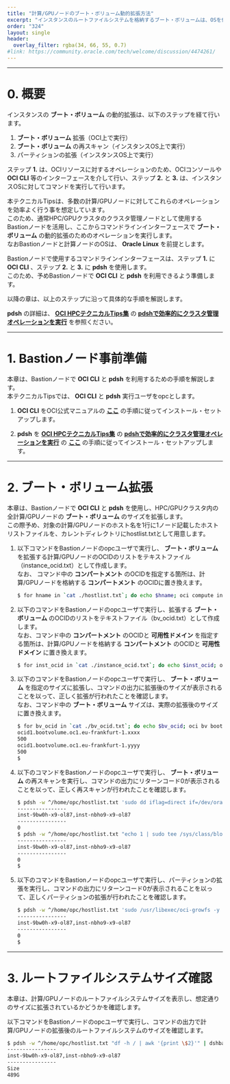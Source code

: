```yaml
---
title: "計算/GPUノードのブート・ボリューム動的拡張方法"
excerpt: "インスタンスのルートファイルシステムを格納するブート・ボリュームは、OSを停止することなく動的にその容量を拡張することが可能です。ただこの動的拡張は、OCIコンソールやインスタンスOSで複数のオペレーションを実施する必要があり、ノード数が多くなるクラスタ環境の計算/GPUノードでは、これらのオペレーションを効率的に実施することが求められます。本テクニカルTipsは、HPC/GPUクラスタの多数の計算/GPUノードに対し、ブート・ボリュームの動的拡張を効率的に実施する方法を解説します。"
order: "324"
layout: single
header:
  overlay_filter: rgba(34, 66, 55, 0.7)
#link: https://community.oracle.com/tech/welcome/discussion/4474261/
---
```


***
# 0. 概要

インスタンスの **ブート・ボリューム** の動的拡張は、以下のステップを経て行います。

1. **ブート・ボリューム** 拡張（OCI上で実行）
2. **ブート・ボリューム** の再スキャン（インスタンスOS上で実行）
3. パーティションの拡張（インスタンスOS上で実行）

ステップ **1.** は、OCIリソースに対するオペレーションのため、OCIコンソールや **OCI CLI** 等のインターフェースを介して行い、ステップ **2.** と **3.** は、インスタンスOSに対してコマンドを実行して行います。

本テクニカルTipsは、多数の計算/GPUノードに対してこれらのオペレーションを効率よく行う事を想定しています。  
このため、通常HPC/GPUクラスタのクラスタ管理ノードとして使用するBastionノードを活用し、ここからコマンドラインインターフェースで **ブート・ボリューム** の動的拡張のためのオペレーションを実行します。  
なおBastionノードと計算ノードのOSは、 **Oracle Linux** を前提とします。

Bastionノードで使用するコマンドラインインターフェースは、ステップ **1.** に **OCI CLI** 、ステップ **2.** と **3.** に **pdsh** を使用します。  
このため、予めBastionノードで **OCI CLI** と **pdsh** を利用できるよう準備します。

以降の章は、以上のステップに沿って具体的な手順を解説します。

**pdsh** の詳細は、 **[OCI HPCテクニカルTips集](/ocitutorials/hpc/#3-oci-hpcテクニカルtips集)** の **[pdshで効率的にクラスタ管理オペレーションを実行](/ocitutorials/hpc/tech-knowhow/cluster-with-pdsh/)** を参照ください。

***
# 1. Bastionノード事前準備

本章は、Bastionノードで **OCI CLI** と **pdsh** を利用するための手順を解説します。  
本テクニカルTipsでは、 **OCI CLI** と **pdsh** 実行ユーザをopcとします。

1. **OCI CLI** をOCI公式マニュアルの **[ここ](https://docs.oracle.com/ja-jp/iaas/Content/API/SDKDocs/cliinstall.htm)** の手順に従ってインストール・セットアップします。

2. **pdsh** を  **[OCI HPCテクニカルTips集](/ocitutorials/hpc/#3-oci-hpcテクニカルtips集)** の **[pdshで効率的にクラスタ管理オペレーションを実行](/ocitutorials/hpc/tech-knowhow/cluster-with-pdsh/)** の **[ここ](/ocitutorials/hpc/tech-knowhow/cluster-with-pdsh/#1-pdshインストールセットアップ)** の手順に従ってインストール・セットアップします。

***
# 2. ブート・ボリューム拡張

本章は、Bastionノードで **OCI CLI** と **pdsh** を使用し、HPC/GPUクラスタ内の全計算/GPUノードの **ブート・ボリューム** のサイズを拡張します。  
この際予め、対象の計算/GPUノードのホスト名を1行に1ノード記載したホストリストファイルを、カレントディレクトリにhostlist.txtとして用意します。  

1. 以下コマンドをBastionノードのopcユーザで実行し、 **ブート・ボリューム** を拡張する計算/GPUノードのOCIDのリストをテキストファイル（instance_ocid.txt）として作成します。  
なお、 コマンド中の **コンパートメント** のOCIDを指定する箇所は、計算/GPUノードを格納する **コンパートメント** のOCIDに置き換えます。

    ```sh
    $ for hname in `cat ./hostlist.txt`; do echo $hname; oci compute instance list --compartment-id compartment_ocid --display-name $hname | jq -r '.data[].id' >> ./instance_ocid.txt; done
    ```

2. 以下のコマンドをBastionノードのopcユーザで実行し、拡張する **ブート・ボリューム** のOCIDのリストをテキストファイル（bv_ocid.txt）として作成します。  
なお、コマンド中の **コンパートメント** のOCIDと **可用性ドメイン** を指定する箇所は、計算/GPUノードを格納する **コンパートメント** のOCIDと **可用性ドメイン** に置き換えます。

    ```sh
    $ for inst_ocid in `cat ./instance_ocid.txt`; do echo $inst_ocid; oci compute boot-volume-attachment list --availability-domain ad_name --compartment-id compartment_ocid --instance-id $inst_ocid | jq -r '.data[]."boot-volume-id"' >> bv_ocid.txt; done
    ```

3. 以下のコマンドをBastionノードのopcユーザで実行し、 **ブート・ボリューム** を指定のサイズに拡張し、コマンドの出力に拡張後のサイズが表示されることを以って、正しく拡張が行われたことを確認します。  
なお、コマンド中の **ブート・ボリューム** サイズは、実際の拡張後のサイズに置き換えます。

    ```sh
    $ for bv_ocid in `cat ./bv_ocid.txt`; do echo $bv_ocid; oci bv boot-volume update --boot-volume-id $bv_ocid --size-in-gbs 500 | jq -r '.data."size-in-gbs"'; done
    ocid1.bootvolume.oc1.eu-frankfurt-1.xxxx
    500
    ocid1.bootvolume.oc1.eu-frankfurt-1.yyyy
    500
    $
    ```


4. 以下のコマンドをBastionノードのopcユーザで実行し、 **ブート・ボリューム** の再スキャンを実行し、コマンドの出力にリターンコード0が表示されることを以って、正しく再スキャンが行われたことを確認します。

    ```sh
    $ pdsh -w ^/home/opc/hostlist.txt 'sudo dd iflag=direct if=/dev/oracleoci/oraclevda of=/dev/null count=1 > /dev/null 2>&1; echo $?' | dshbak -c
    ----------------
    inst-9bw0h-x9-ol87,inst-nbho9-x9-ol87
    ----------------
    0
    $ pdsh -w ^/home/opc/hostlist.txt "echo 1 | sudo tee /sys/class/block/\`readlink /dev/oracleoci/oraclevda | cut -d'/' -f 2\`/device/rescan > /dev/null; echo $?" | dshbak -c
    ----------------
    inst-9bw0h-x9-ol87,inst-nbho9-x9-ol87
    ----------------
    0
    $
    ```

5. 以下のコマンドをBastionノードのopcユーザで実行し、パーティションの拡張を実行し、コマンドの出力にリターンコード0が表示されることを以って、正しくパーティションの拡張が行われたことを確認します。

    ```sh
    $ pdsh -w ^/home/opc/hostlist.txt 'sudo /usr/libexec/oci-growfs -y > /dev/null; echo $?' | dshbak -c
    ----------------
    inst-9bw0h-x9-ol87,inst-nbho9-x9-ol87
    ----------------
    0
    $
    ```

***
# 3. ルートファイルシステムサイズ確認

本章は、計算/GPUノードのルートファイルシステムサイズを表示し、想定通りのサイズに拡張されているかどうかを確認します。

以下コマンドをBastionノードのopcユーザで実行し、コマンドの出力で計算/GPUノードの拡張後のルートファイルシステムのサイズを確認します。

```sh
$ pdsh -w ^/home/opc/hostlist.txt "df -h / | awk '{print \$2}'" | dshbak -c
----------------
inst-9bw0h-x9-ol87,inst-nbho9-x9-ol87
----------------
Size
489G
```